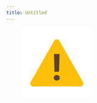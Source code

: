 ```yaml
---
title: Untitled
---
```


<figure><img src="../assets/image (2) (1) (1) (1) (1) (1) (1) (1) (1).png" alt="" width="188"><figcaption></figcaption></figure>
